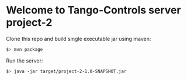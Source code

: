 # Welcome to Tango-Controls server project-2


Clone this repo and build single executable jar using maven:

```bash
$> mvn package
```

Run the server:

```bash
$> java -jar target/project-2-1.0-SNAPSHOT.jar

```